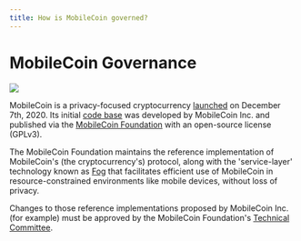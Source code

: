 ```yaml
---
title: How is MobileCoin governed?
---
```

MobileCoin Governance
=======================================

![](https://mobilecoinwp.wpengine.com/wp-content/uploads/2021/06/padlocks.jpeg)

MobileCoin is a privacy-focused cryptocurrency [launched](https://mobilecoinfoundation.medium.com/mobilecoin-main-net-8e355d82c726) on December 7th, 2020. Its initial [code base](https://github.com/mobilecoinfoundation/mobilecoin) was developed by MobileCoin Inc. and published via the [MobileCoin Foundation](https://mobilecoin.foundation/) with an open-source license (GPLv3).

The MobileCoin Foundation maintains the reference implementation of MobileCoin's (the cryptocurrency's) protocol, along with the 'service-layer' technology known as [Fog](https://github.com/mobilecoinfoundation/fog) that facilitates efficient use of MobileCoin in resource-constrained environments like mobile devices, without loss of privacy.

Changes to those reference implementations proposed by MobileCoin Inc. (for example) must be approved by the MobileCoin Foundation's [Technical Committee](https://github.com/mobilecoinfoundation/technical-committee/blob/master/CHARTER.md).
